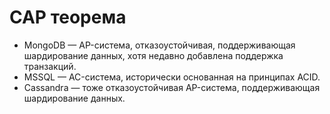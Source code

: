# CAP теорема

* MongoDB — AP-система, отказоустойчивая, поддерживающая шардирование данных, хотя недавно добавлена поддержка транзакций.
* MSSQL — AC-система, исторически основанная на принципах ACID.
* Cassandra — тоже отказоустойчивая AP-система, поддерживающая шардирование данных.